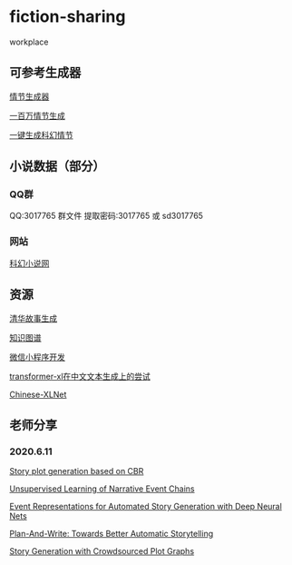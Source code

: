 # fiction-sharing
workplace

## 可参考生成器

[情节生成器](https://www.plot-generator.org.uk/ '情节生成器')

[一百万情节生成](https://blog.reedsy.com/plot-generator/ '一百万情节生成')

[一键生成科幻情节](http://www.warpcoresf.co.uk/scifiplot2.php '一键生成科幻情节')

## 小说数据（部分）

### QQ群

QQ:3017765 群文件
提取密码:3017765 或 sd3017765

### 网站

[科幻小说网](http://www.kehuan.net.cn/ "科幻小说网")

## 资源

[清华故事生成](https://github.com/THUNLP-MT/TG-Reading-List#text_generation "清华故事生成")

[知识图谱](ownthink.com "知识图谱")

[微信小程序开发](developers.weixin.qq.com "微信小程序开发")

[transformer-xl在中文文本生成上的尝试](https://github.com/GaoPeng97/transformer-xl-Chinese "transformer-xl在中文文本生成上的尝试")

[Chinese-XLNet](https://github.com/ymcui/Chinese-XLNet 'Chinese-XLNet')

## 老师分享

### 2020.6.11
[Story plot generation based on CBR](https://www.researchgate.net/publication/285319204_Story_Plot_Generation_based_on_CBR "Story plot generation based on CBR")

[Unsupervised Learning of Narrative Event Chains](https://www.aclweb.org/anthology/P08-1090.pdf "Unsupervised Learning of Narrative Event Chains")

[Event Representations for Automated Story Generation with Deep Neural Nets](https://www.aaai.org/ocs/index.php/AAAI/AAAI18/paper/download/17046/15769 "Event Representations for Automated Story Generation with Deep Neural Nets")

[Plan-And-Write: Towards Better Automatic Storytelling](http://vnpeng.net/papers/AAAI19-story-planning.pdf "Plan-And-Write: Towards Better Automatic Storytelling")

[Story Generation with Crowdsourced Plot Graphs](https://www.cc.gatech.edu/~riedl/pubs/aaai13.pdf "Story Generation with Crowdsourced Plot Graphs")

